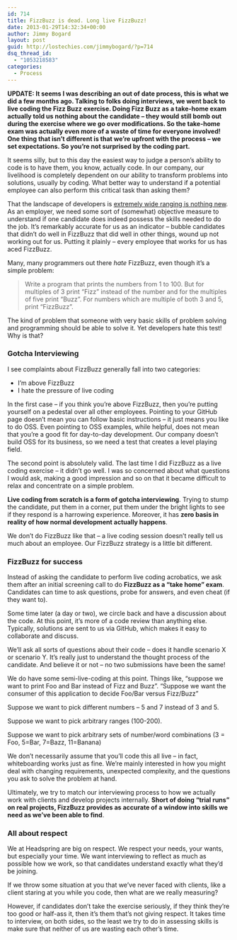 ```yaml
---
id: 714
title: FizzBuzz is dead. Long live FizzBuzz!
date: 2013-01-29T14:32:34+00:00
author: Jimmy Bogard
layout: post
guid: http://lostechies.com/jimmybogard/?p=714
dsq_thread_id:
  - "1053218583"
categories:
  - Process
---
```

**UPDATE: It seems I was describing an out of date process, this is what we did a few months ago. Talking to folks doing interviews, we went back to live coding the Fizz Buzz exercise. Doing Fizz Buzz as a take-home exam actually told us nothing about the candidate – they would still bomb out during the exercise where we go over modifications. So the take-home exam was actually even more of a waste of time for everyone involved! One thing that isn’t different is that we’re upfront with the process – we set expectations. So you’re not surprised by the coding part.**

It seems silly, but to this day the easiest way to judge a person’s ability to code is to have them, you know, actually code. In our company, our livelihood is completely dependent on our ability to transform problems into solutions, usually by coding. What better way to understand if a potential employee can also perform this critical task than asking them?

That the landscape of developers is [extremely wide ranging is nothing new](http://www.codinghorror.com/blog/2007/02/why-cant-programmers-program.html). As an employer, we need some sort of (somewhat) objective measure to understand if one candidate does indeed possess the skills needed to do the job. It’s remarkably accurate for us as an indicator – bubble candidates that didn’t do well in FizzBuzz that did well in other things, wound up not working out for us. Putting it plainly – every employee that works for us has aced FizzBuzz.

Many, many programmers out there _hate_ FizzBuzz, even though it’s a simple problem:

> Write a program that prints the numbers from 1 to 100. But for multiples of 3 print “Fizz” instead of the number and for the multiples of five print “Buzz”. For numbers which are multiple of both 3 and 5, print “FizzBuzz”.

The kind of problem that someone with very basic skills of problem solving and programming should be able to solve it. Yet developers hate this test! Why is that?

### 

### Gotcha Interviewing

I see complaints about FizzBuzz generally fall into two categories:

  * I’m above FizzBuzz
  * I hate the pressure of live coding

In the first case – if you think you’re above FizzBuzz, then you’re putting yourself on a pedestal over all other employees. Pointing to your GitHub page doesn’t mean you can follow basic instructions – it just means you like to do OSS. Even pointing to OSS examples, while helpful, does not mean that you’re a good fit for day-to-day development. Our company doesn’t build OSS for its business, so we need a test that creates a level playing field.

The second point is absolutely valid. The last time I did FizzBuzz as a live coding exercise – it didn’t go well. I was so concerned about what questions I would ask, making a good impression and so on that it became difficult to relax and concentrate on a simple problem.

**Live coding from scratch is a form of gotcha interviewing**. Trying to stump the candidate, put them in a corner, put them under the bright lights to see if they respond is a harrowing experience. Moreover, it has **zero basis in reality of how normal development actually happens**.

We don’t do FizzBuzz like that – a live coding session doesn’t really tell us much about an employee. Our FizzBuzz strategy is a little bit different.

### FizzBuzz for success

Instead of asking the candidate to perform live coding acrobatics, we ask them after an initial screening call to do **FizzBuzz as a “take home” exam**. Candidates can time to ask questions, probe for answers, and even cheat (if they want to).

Some time later (a day or two), we circle back and have a discussion about the code. At this point, it’s more of a code review than anything else. Typically, solutions are sent to us via GitHub, which makes it easy to collaborate and discuss.

We’ll ask all sorts of questions about their code – does it handle scenario X or scenario Y. It’s really just to understand the thought process of the candidate. And believe it or not – no two submissions have been the same!

We do have some semi-live-coding at this point. Things like, “suppose we want to print Foo and Bar instead of Fizz and Buzz”. “Suppose we want the consumer of this application to decide Foo/Bar versus Fizz/Buzz”

Suppose we want to pick different numbers – 5 and 7 instead of 3 and 5.

Suppose we want to pick arbitrary ranges (100-200).

Suppose we want to pick arbitrary sets of number/word combinations (3 = Foo, 5=Bar, 7=Bazz, 11=Banana)

We don’t necessarily assume that you’ll code this all live – in fact, whiteboarding works just as fine. We’re mainly interested in how you might deal with changing requirements, unexpected complexity, and the questions you ask to solve the problem at hand.

Ultimately, we try to match our interviewing process to how we actually work with clients and develop projects internally. **Short of doing “trial runs” on real projects, FizzBuzz provides as accurate of a window into skills we need as we’ve been able to find**.

### All about respect

We at Headspring are big on respect. We respect your needs, your wants, but especially your time. We want interviewing to reflect as much as possible how we work, so that candidates understand exactly what they’d be joining.

If we throw some situation at you that we’ve never faced with clients, like a client staring at you while you code, then what are we really measuring?

However, if candidates don’t take the exercise seriously, if they think they’re too good or half-ass it, then it’s them that’s not giving respect. It takes time to interview, on both sides, so the least we try to do in assessing skills is make sure that neither of us are wasting each other’s time.